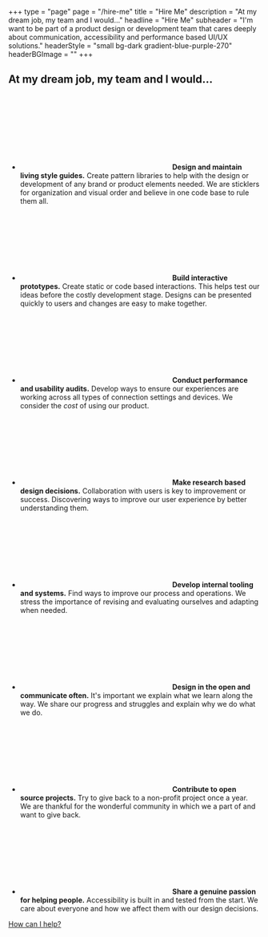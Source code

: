 +++
type = "page"
page = "/hire-me"
title = "Hire Me"
description = "At my dream job, my team and I would…"
headline = "Hire Me"
subheader = "I'm want to be part of a product design or development team that cares deeply about communication, accessibility and performance based UI/UX solutions."
headerStyle = "small bg-dark gradient-blue-purple-270"
headerBGImage = ""
+++

<div class="container text-block mw-48em pt-pb-2 pr-pl-2">

   <h2 class="h4 mb-3 mr-ml-a mw-25em text-center lg-pr-pl-2">At my dream job, my team and I would…</h2>
  <ul class="grid-list">
    <li>
      <svg class="icon c-blue"><use xlink:href="#icon-draw" /></svg>
      <span><strong>Design and maintain living style guides.</strong> Create pattern libraries to help with the design or development of any brand or product elements needed. We are sticklers for organization and visual order and believe in one code base to rule them all.</span>
    </li>
    <li>
      <svg class="icon icon-top-adjust c-pink"><use xlink:href="#icon-devices-alt" /></svg>
      <span><strong>Build interactive prototypes.</strong> Create static or code based interactions. This helps test our ideas before the costly development stage. Designs can be presented quickly to users and changes are easy to make together.</span>
    </li>
    <li>
      <svg class="icon icon-audits c-orange"><use xlink:href="#icon-audits" /></svg>
      <span><strong>Conduct performance and usability audits.</strong> Develop ways to ensure our experiences are working across all types of connection settings and devices. We consider the <em>cost</em> of using our product.</span>
    </li>
    <li>
      <svg class="icon c-purple"><use xlink:href="#icon-touch" /></svg>
      <span><strong>Make research based design decisions.</strong> Collaboration with users is key to improvement or success. Discovering ways to improve our user experience by better understanding them.</span>
    </li>
    <li>
      <svg class="icon c-blue-rich"><use xlink:href="#icon-tools-alt" /></svg>
      <span><strong>Develop internal tooling and systems.</strong> Find ways to improve our process and operations. We stress the importance of revising and evaluating ourselves and adapting when needed.</span>
    </li>
    <li>
      <svg class="icon c-rust"><use xlink:href="#icon-chat" /></svg>
      <span><strong>Design in the open and communicate often.</strong> It's important we explain what we learn along the way. We share our progress and struggles and explain why we do what we do.</span>
    </li>
    <li>
      <svg class="icon c-yellow"><use xlink:href="#icon-puzzle" /></svg>
      <span><strong>Contribute to open source projects.</strong> Try to give back to a non-profit project once a year. We are thankful for the wonderful community in which we a part of and want to give back.</span>
    </li>
    <li>
      <svg class="icon c-green"><use xlink:href="#icon-people" /></svg>
      <span><strong>Share a genuine passion for helping people.</strong> Accessibility is built in and tested from the start. We care about everyone and how we affect them with our design decisions.</span>
    </li> 
  </ul>

  <p class="mb-0"><a href="/#contact-form" class="cta-link">How can I help?</a></p>

</div>
